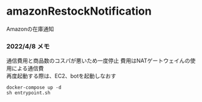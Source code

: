 # amazonRestockNotification
Amazonの在庫通知


### 2022/4/8 メモ
通信費用と商品数のコスパが悪いため一度停止 費用はNATゲートウェイんの使用による通信費  
再度起動する際は、EC2、botを起動しなおす  
```
docker-compose up -d
sh entrypoint.sh
```
